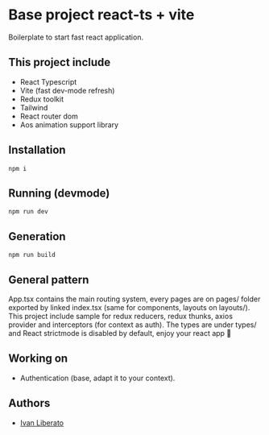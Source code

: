 # Base project react-ts + vite

Boilerplate to start fast react application.

## This project include

- React Typescript
- Vite (fast dev-mode refresh)
- Redux toolkit
- Tailwind
- React router dom
- Aos animation support library

## Installation

```
npm i
```

## Running (devmode)

```
npm run dev
```

## Generation

```
npm run build
```

## General pattern

App.tsx contains the main routing system, every pages are on pages/ folder exported by linked index.tsx (same for components, layouts on layouts/).
This project include sample for redux reducers, redux thunks, axios provider and interceptors (for context as auth).
The types are under types/ and
React strictmode is disabled by default, enjoy your react app 🚀

## Working on

- Authentication (base, adapt it to your context).

## Authors

- [Ivan Liberato](https://github.com/Void061)
